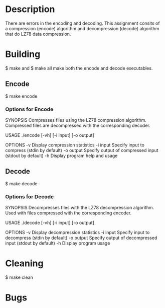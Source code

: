 <h1>Description</h1>
There are errors in the encoding and decoding. This assignment consits of a compression (encode) algorithm and decompression (decode) algorithm that do LZ78 data compression. 

<h1>Building</h1>
$ make
and 
$ make all
make both the encode and decode executables.

<h2>Encode</h2>
$ make encode

<h3>Options for Encode</h3>
SYNOPSIS
   Compresses files using the LZ78 compression algorithm.
   Compressed files are decompressed with the corresponding decoder.

USAGE
   ./encode [-vh] [-i input] [-o output]

OPTIONS
   -v          Display compression statistics
   -i input    Specify input to compress (stdin by default)
   -o output   Specify output of compressed input (stdout by default)
   -h          Display program help and usage

<h2>Decode</h2>
$ make decode

<h3>Options for Decode</h3>
SYNOPSIS
   Decompresses files with the LZ78 decompression algorithm.
   Used with files compressed with the corresponding encoder.

USAGE
   ./decode [-vh] [-i input] [-o output]

OPTIONS
   -v          Display decompression statistics
   -i input    Specify input to decompress (stdin by default)
   -o output   Specify output of decompressed input (stdout by default)
   -h          Display program usage

<h1>Cleaning</h1>
$ make clean

<h1>Bugs</h1>

